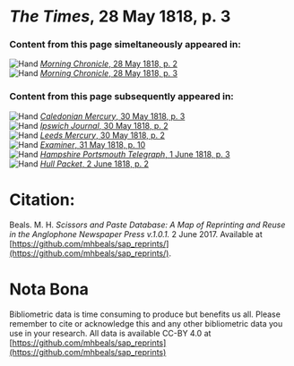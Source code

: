# *The Times*, 28 May 1818, p. 3  
  
### Content from this page simeltaneously appeared in:  
![Hand](http://scissorsandpaste.net/wp-content/uploads/2017/06/smallhandpointer.png) [*Morning Chronicle*, 28 May 1818, p. 2](https://mhbeals.github.io/sap_html/Morning-Chronicle/Morning-Chronicle-28-May-1818-p-2)  
![Hand](http://scissorsandpaste.net/wp-content/uploads/2017/06/smallhandpointer.png) [*Morning Chronicle*, 28 May 1818, p. 3](https://mhbeals.github.io/sap_html/Morning-Chronicle/Morning-Chronicle-28-May-1818-p-3)  
  
### Content from this page subsequently appeared in:  
![Hand](http://scissorsandpaste.net/wp-content/uploads/2017/06/smallhandpointer.png) [*Caledonian Mercury*, 30 May 1818, p. 3](https://mhbeals.github.io/sap_html/Caledonian-Mercury/Caledonian-Mercury-30-May-1818-p-3)  
![Hand](http://scissorsandpaste.net/wp-content/uploads/2017/06/smallhandpointer.png) [*Ipswich Journal*, 30 May 1818, p. 2](https://mhbeals.github.io/sap_html/Ipswich-Journal/Ipswich-Journal-30-May-1818-p-2)  
![Hand](http://scissorsandpaste.net/wp-content/uploads/2017/06/smallhandpointer.png) [*Leeds Mercury*, 30 May 1818, p. 2](https://mhbeals.github.io/sap_html/Leeds-Mercury/Leeds-Mercury-30-May-1818-p-2)  
![Hand](http://scissorsandpaste.net/wp-content/uploads/2017/06/smallhandpointer.png) [*Examiner*, 31 May 1818, p. 10](https://mhbeals.github.io/sap_html/Examiner/Examiner-31-May-1818-p-10)  
![Hand](http://scissorsandpaste.net/wp-content/uploads/2017/06/smallhandpointer.png) [*Hampshire Portsmouth Telegraph*, 1 June 1818, p. 3](https://mhbeals.github.io/sap_html/Hampshire-Portsmouth-Telegraph/Hampshire-Portsmouth-Telegraph-1-June-1818-p-3)  
![Hand](http://scissorsandpaste.net/wp-content/uploads/2017/06/smallhandpointer.png) [*Hull Packet*, 2 June 1818, p. 2](https://mhbeals.github.io/sap_html/Hull-Packet/Hull-Packet-2-June-1818-p-2)  


# Citation: 

Beals. M. H. *Scissors and Paste Database: A Map of Reprinting and Reuse in the Anglophone Newspaper Press v.1.0.1.* 2 June 2017. Available at [https://github.com/mhbeals/sap_reprints/](https://github.com/mhbeals/sap_reprints/). 

# Nota Bona

Bibliometric data is time consuming to produce but benefits us all. Please remember to cite or acknowledge this and any other bibliometric data you use in your research. All data is available CC-BY 4.0 at [https://github.com/mhbeals/sap_reprints](https://github.com/mhbeals/sap_reprints)